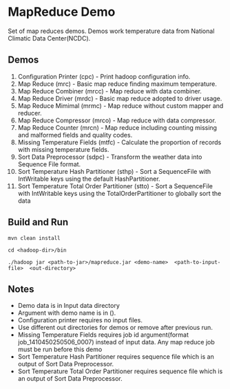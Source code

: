 # MapReduce Demo

Set of map reduces demos. Demos work temperature data from National Climatic Data Center(NCDC).


## Demos

1. Configuration Printer (cpc) - Print hadoop configuration info.
2. Map Reduce (mrc) - Basic map reduce finding maximum temperature.
3. Map Reduce Combiner (mrcc) - Map reduce with data combiner.
4. Map Reduce Driver (mrdc) - Basic map reduce adopted to driver usage.
5. Map Reduce Mimimal (mrmc) - Map reduce without custom mapper and reducer.
6. Map Reduce Compressor (mrco) - Map reduce with data compressor.
7. Map Reduce Counter (mrcn) - Map reduce including counting missing and malformed fields and quality codes.
8. Missing Temperature Fields (mtfc) - Calculate the proportion of records with missing temperature fields.
9. Sort Data Preprocessor (sdpc) - Transform the weather data into Sequence File format.
10. Sort Temperature Hash Partitioner (sthp) - Sort a SequenceFile with IntWritable keys using the default HashPartitioner.
11. Sort Temperature Total Order Partitioner (stto) - Sort a SequenceFile with IntWritable keys using the TotalOrderPartitioner to globally sort the data

## Build and Run
```
mvn clean install

cd <hadoop-dir>/bin

./hadoop jar <path-to-jar>/mapreduce.jar <demo-name>  <path-to-input-file>  <out-directory>
```

## Notes

- Demo data is in Input data directory
- Argument with demo name is in ().
- Configuration printer requires no input files.
- Use different out directories for demos or remove  after previous run.
- Missing Temperature Fields requires job id argument(format job_1410450250506_0007) instead of input data. Any map reduce job must be run before this demo
- Sort Temperature Hash Partitioner requires sequence file which is an output of Sort Data Preprocessor.
- Sort Temperature Total Order Partitioner requires sequence file which is an output of Sort Data Preprocessor.
